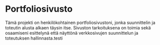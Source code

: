 # Portfoliosivusto

Tämä projekti on henkilökohtainen portfoliosivustoni, jonka suunnittelin ja toteutin alusta alkaen täysin itse. Sivuston tarkoituksena on toimia sekä osaamiseni esittelynä että näyttönä verkkosivujen suunnittelun ja toteutuksen hallinnasta.testi